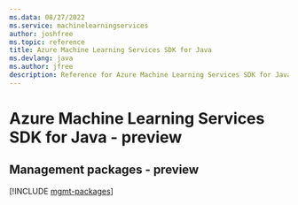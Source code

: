 ```yaml
---
ms.data: 08/27/2022
ms.service: machinelearningservices
author: joshfree
ms.topic: reference
title: Azure Machine Learning Services SDK for Java
ms.devlang: java
ms.author: jfree
description: Reference for Azure Machine Learning Services SDK for Java
---
```

# Azure Machine Learning Services SDK for Java - preview

## Management packages - preview
[!INCLUDE [mgmt-packages](machine-learning-services-mgmt-index.md)]
